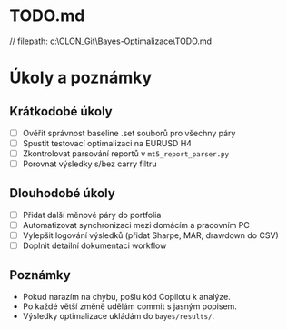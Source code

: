 # TODO.md
// filepath: c:\CLON_Git\Bayes-Optimalizace\TODO.md

# Úkoly a poznámky

## Krátkodobé úkoly
- [ ] Ověřit správnost baseline .set souborů pro všechny páry
- [ ] Spustit testovací optimalizaci na EURUSD H4
- [ ] Zkontrolovat parsování reportů v `mt5_report_parser.py`
- [ ] Porovnat výsledky s/bez carry filtru

## Dlouhodobé úkoly
- [ ] Přidat další měnové páry do portfolia
- [ ] Automatizovat synchronizaci mezi domácím a pracovním PC
- [ ] Vylepšit logování výsledků (přidat Sharpe, MAR, drawdown do CSV)
- [ ] Doplnit detailní dokumentaci workflow

## Poznámky
- Pokud narazím na chybu, pošlu kód Copilotu k analýze.
- Po každé větší změně udělám commit s jasným popisem.
- Výsledky optimalizace ukládám do `bayes/results/`.